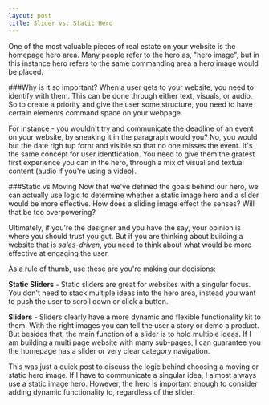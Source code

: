```yaml
---
layout: post
title: Slider vs. Static Hero
---
```


One of the most valuable pieces of real estate on your website is the homepage hero area. Many people refer to the hero as, "hero image", but in this instance hero refers to the same commanding area a hero image would be placed. 

###Why is it so important?
When a user gets to your website, you need to identify with them. This can be done through either text, visuals, or audio. So to create a priority and give the user some structure, you need to have certain elements command space on your webpage.

For instance - you wouldn't try and communicate the deadline of an event on your website, by sneaking it in the paragraph would you? No, you would but the date righ tup fornt and visible so that no one misses the event. It's the same concept for user identfication. You need to give them the gratest first experience you can in the hero, through a mix of visual and textual content (audio if you're using a video).

###Static vs Moving
Now that we've defined the goals behind our hero, we can actually use logic to determine whether a static image hero and a slider would be more effective. How does a sliding image effect the senses? Will that be too overpowering?

Ultimately, if you're the designer and you have the say, your opinion is where you should trust you gut. But if you are thinking about building a website that is *sales-driven*, you need to think about what would be more effective at engaging the user.

As a rule of thumb, use these are you're making our decisions:

**Static Sliders** - Static sliders are great for websites with a singular focus. You don't need to stack multiple ideas into the hero area, instead you want to push the user to scroll down or click a button.

**Sliders** - Sliders clearly have a more dynamic and flexible functionality kit to them. With the right images you can tell the user a story or demo a product. But besides that, the main function of a slider is to hold multiple ideas. If I am building a multi page website with many sub-pages, I can guarantee you the homepage has a slider or very clear category navigation.


This was just a quick post to discuss the logic behind choosing a moving or static hero image. If I have to communicate a singular idea, I almost always use a static image hero. However, the hero is important enough to consider adding dynamic functionality to, regardless of the slider. 


